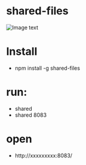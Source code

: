 # shared-files

![Image text](https://laof.github.io/home/static/images/shared.png)

# Install
- npm install -g shared-files

# run:  
- shared
- shared 8083
# open
- http://xxxxxxxxx:8083/